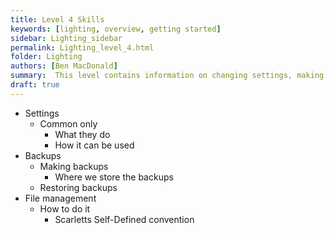 ```yaml
---
title: Level 4 Skills
keywords: [lighting, overview, getting started]
sidebar: Lighting_sidebar
permalink: Lighting_level_4.html
folder: Lighting
authors: [Ben MacDonald]
summary:  This level contains information on changing settings, making backups, and file management on the lighting board
draft: true
---
```


- Settings
  - Common only
    - What they do
    - How it can be used
- Backups
  - Making backups
    - Where we store the backups
  - Restoring backups
- File management
  - How to do it
    - Scarletts Self-Defined convention